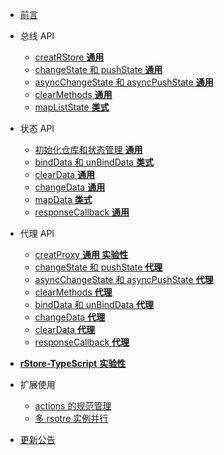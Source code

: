 - [前言](README.md)
- 总线 API
  - [creatRStore **通用**](API/creatRStore.md)
  - [changeState 和 pushState **通用**](API/changeState%E5%92%8CpushState.md)
  - [asyncChangeState 和 asyncPushState **通用**](API/asyncChangeState%E5%92%8CasyncPushState.md)
  - [clearMethods **通用**](API/clearMethods.md)
  - [mapListState **类式**](API/mapListState.md)
- 状态 API
  - [初始化仓库和状态管理 **通用**](API/Initialize.md)
  - [bindData 和 unBindData **类式**](API/bindData%E5%92%8CunBindData.md)
  - [clearData **通用**](API/clearData.md)
  - [changeData **通用**](API/changeData.md)
  - [mapData **类式**](API/mapData.md)
  - [responseCallback **通用**](API/responseCallback.md)
- 代理 API

  - [creatProxy **通用 实验性**](API/creatProxy.md)
  - [changeState 和 pushState **代理**](API/PPushState和changeState.md)
  - [asyncChangeState 和 asyncPushState **代理**](API/PasyncChangeState%E5%92%8CasyncPushState.md)
  - [clearMethods **代理**](API/PclearMethods.md)
  - [bindData 和 unBindData **代理**](API/PbindData%E5%92%8CunBandData.md)
  - [changeData **代理**](API/PchangeData.md)
  - [clearData **代理**](API/PclearData.md)
  - [responseCallback **代理**](API/PresponseCallback.md)

- [**rStore-TypeScript** **实验性**](TS/rStore.md)

- 扩展使用

  - [actions 的规范管理](actions.md)
  - [多 rsotre 实例并行](mannyStore.md)

- [更新公告](Update.md)
